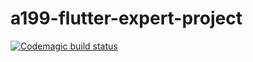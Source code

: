 # a199-flutter-expert-project

[![Codemagic build status](https://api.codemagic.io/apps/639d85df6656bbe84d8c430e/639d85df6656bbe84d8c430d/status_badge.svg)](https://codemagic.io/apps/639d85df6656bbe84d8c430e/639d85df6656bbe84d8c430d/latest_build)